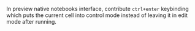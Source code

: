 In preview native notebooks interface, contribute `ctrl+enter` keybinding which puts the current cell into control mode instead of leaving it in edit mode after running.